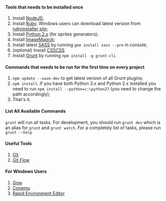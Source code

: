 #### Tools that needs to be installed once
1. Install [NodeJS](http://nodejs.org/);
2. Install [Ruby](https://www.ruby-lang.org/en/downloads/). Windows users can download latest version from [rubyinstaller site](http://rubyinstaller.org/downloads/);
3. Install [Python 2.x](http://www.python.org/download/releases/2.7.6/) (for sprites generators);
4. Install [ImageMagick](http://www.imagemagick.org/script/binary-releases.php);
5. Install latest [SASS](http://sass-lang.com) by running `gem install sass --pre` in console;
6. (optional) Install [CSSCSS](http://zmoazeni.github.io/csscss/)
7. Install [Grunt](http://gruntjs.com/) by running `npm install -g grunt-cli`


#### Commands that needs to be run for the first time on every project
1. `npm update --save-dev` to get latest version of all Grunt plugins;
2. `npm install`. If you have both Python 3.x and Python 2.x installed you need to run `npm install --python=c:\python27` (you need to change the path accordingly);
3. That's it.


#### List All Available Commands
`grunt` will run all tasks. For development, you should run `grunt dev` which is an alias for `grunt` and `grunt watch`. For a completely list of tasks, please run `grunt --help`


#### Useful Tools
1. [Git](http://git-scm.com)
2. [Git Flow](https://github.com/nvie/gitflow)


#### For Windows Users
1. [Gow](https://github.com/bmatzelle/gow/wiki)
2. [Conemu](http://conemu-maximus5.googlecode.com/)
3. [Rapid Environment Editor](http://www.rapidee.com/en/download)
